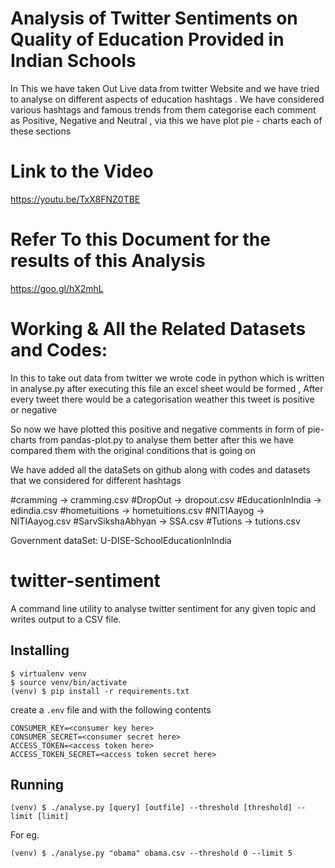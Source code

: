 # Analysis of Twitter Sentiments on Quality of Education Provided in Indian Schools
In This we have taken Out Live data from twitter Website and we have tried to analyse on different aspects of education hashtags . We have considered various hashtags and famous trends from them categorise each comment as Positive, Negative and Neutral , via this we have plot pie - charts each of these sections

# Link to the Video
https://youtu.be/TxX8FNZ0TBE

# Refer To this Document for the results of this Analysis
https://goo.gl/hX2mhL

# Working & All the Related Datasets and Codes:

In this to take out data from twitter we wrote code in python which is written in analyse.py after executing this file an excel sheet would be formed , After every tweet there would be a categorisation weather this tweet is positive or negative 

So now we have plotted this positive and negative comments in form of pie-charts from pandas-plot.py to analyse them better after this we have compared them with the original conditions that is going on 

We have added all the dataSets on github along with codes and datasets that we considered for different hashtags

#cramming 		-> cramming.csv
#DropOut 		-> dropout.csv
#EducationInIndia 	-> edindia.csv
#hometuitions 	 -> hometuitions.csv
#NITIAayog 		-> NITIAayog.csv
#SarvSikshaAbhyan 	-> SSA.csv
#Tutions 		-> tutions.csv

Government dataSet:
U-DISE-SchoolEducationInIndia

# twitter-sentiment
A command line utility to analyse twitter sentiment for any given topic and writes output to a CSV file.

## Installing
```
$ virtualenv venv
$ source venv/bin/activate
(venv) $ pip install -r requirements.txt
```
create a `.env` file and with the following contents
```
CONSUMER_KEY=<consumer key here>
CONSUMER_SECRET=<consumer secret here>
ACCESS_TOKEN=<access token here>
ACCESS_TOKEN_SECRET=<access token secret here>
```

## Running
```
(venv) $ ./analyse.py [query] [outfile] --threshold [threshold] --limit [limit]
```
For eg.
```
(venv) $ ./analyse.py "obama" obama.csv --threshold 0 --limit 5 
```
